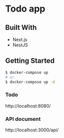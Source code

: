 # Todo app

## Built With

- Next.js
- NestJS

## Getting Started

```bash
$ docker-compose up
# or
$ docker-compose up -d
```

### Todo

http://localhost:8080/

### API document

http://localhost:3000/api/
